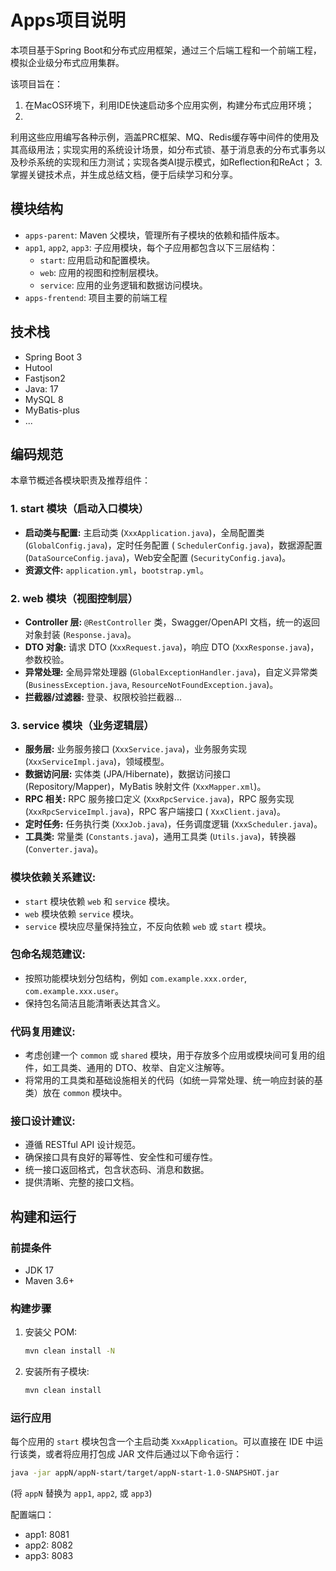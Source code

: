 # Apps项目说明

本项目基于Spring Boot和分布式应用框架，通过三个后端工程和一个前端工程，模拟企业级分布式应用集群。

该项目旨在：

1. 在MacOS环境下，利用IDE快速启动多个应用实例，构建分布式应用环境；
2.
利用这些应用编写各种示例，涵盖PRC框架、MQ、Redis缓存等中间件的使用及其高级用法；实现实用的系统设计场景，如分布式锁、基于消息表的分布式事务以及秒杀系统的实现和压力测试；实现各类AI提示模式，如Reflection和ReAct；
3. 掌握关键技术点，并生成总结文档，便于后续学习和分享。


## 模块结构

- `apps-parent`: Maven 父模块，管理所有子模块的依赖和插件版本。
- `app1`, `app2`, `app3`: 子应用模块，每个子应用都包含以下三层结构：
    - `start`: 应用启动和配置模块。
    - `web`: 应用的视图和控制层模块。
    - `service`: 应用的业务逻辑和数据访问模块。
- `apps-frentend`:  项目主要的前端工程

## 技术栈

- Spring Boot 3
- Hutool
- Fastjson2
- Java: 17
- MySQL 8
- MyBatis-plus
- ...



## 编码规范

本章节概述各模块职责及推荐组件：

### 1. start 模块（启动入口模块）

- **启动类与配置:** 主启动类 (`XxxApplication.java`)，全局配置类 (`GlobalConfig.java`)，定时任务配置 (
  `SchedulerConfig.java`)，数据源配置 (`DataSourceConfig.java`)，Web安全配置 (`SecurityConfig.java`)。
- **资源文件:** `application.yml`，`bootstrap.yml`。

### 2. web 模块（视图控制层）

- **Controller 层:** `@RestController` 类，Swagger/OpenAPI 文档，统一的返回对象封装 (`Response.java`)。
- **DTO 对象:** 请求 DTO (`XxxRequest.java`)，响应 DTO (`XxxResponse.java`)，参数校验。
- **异常处理:** 全局异常处理器 (`GlobalExceptionHandler.java`)，自定义异常类 (`BusinessException.java`,
  `ResourceNotFoundException.java`)。
- **拦截器/过滤器:** 登录、权限校验拦截器...

### 3. service 模块（业务逻辑层）

- **服务层:** 业务服务接口 (`XxxService.java`)，业务服务实现 (`XxxServiceImpl.java`)，领域模型。
- **数据访问层:** 实体类 (JPA/Hibernate)，数据访问接口 (Repository/Mapper)，MyBatis 映射文件 (`XxxMapper.xml`)。
- **RPC 相关:** RPC 服务接口定义 (`XxxRpcService.java`)，RPC 服务实现 (`XxxRpcServiceImpl.java`)，RPC 客户端接口 (
  `XxxClient.java`)。
- **定时任务:** 任务执行类 (`XxxJob.java`)，任务调度逻辑 (`XxxScheduler.java`)。
- **工具类:** 常量类 (`Constants.java`)，通用工具类 (`Utils.java`)，转换器 (`Converter.java`)。

### 模块依赖关系建议:
- `start` 模块依赖 `web` 和 `service` 模块。
- `web` 模块依赖 `service` 模块。
- `service` 模块应尽量保持独立，不反向依赖 `web` 或 `start` 模块。

### 包命名规范建议:

- 按照功能模块划分包结构，例如 `com.example.xxx.order`, `com.example.xxx.user`。
- 保持包名简洁且能清晰表达其含义。

### 代码复用建议:

- 考虑创建一个 `common` 或 `shared` 模块，用于存放多个应用或模块间可复用的组件，如工具类、通用的 DTO、枚举、自定义注解等。
- 将常用的工具类和基础设施相关的代码（如统一异常处理、统一响应封装的基类）放在 `common` 模块中。

### 接口设计建议:

- 遵循 RESTful API 设计规范。
- 确保接口具有良好的幂等性、安全性和可缓存性。
- 统一接口返回格式，包含状态码、消息和数据。
- 提供清晰、完整的接口文档。

## 构建和运行

### 前提条件
- JDK 17
- Maven 3.6+

### 构建步骤
1. 安装父 POM:
   ```bash
   mvn clean install -N
   ```
2. 安装所有子模块:
   ```bash
   mvn clean install
   ```

### 运行应用
每个应用的 `start` 模块包含一个主启动类 `XxxApplication`。可以直接在 IDE 中运行该类，或者将应用打包成 JAR 文件后通过以下命令运行：
```bash
java -jar appN/appN-start/target/appN-start-1.0-SNAPSHOT.jar
```
(将 `appN` 替换为 `app1`, `app2`, 或 `app3`)

配置端口：
- app1: 8081
- app2: 8082
- app3: 8083 